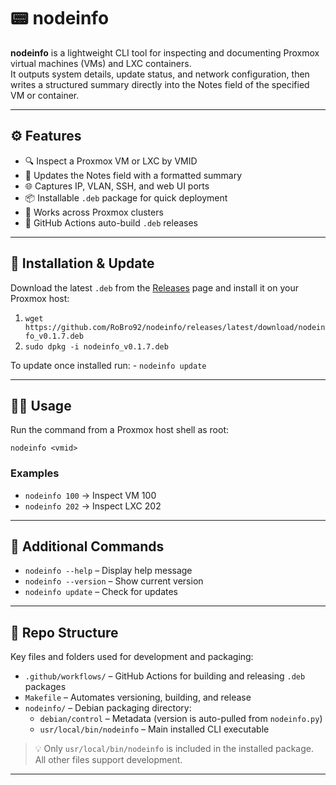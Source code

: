 # 📟 nodeinfo

**nodeinfo** is a lightweight CLI tool for inspecting and documenting Proxmox virtual machines (VMs) and LXC containers.  
It outputs system details, update status, and network configuration, then writes a structured summary directly into the Notes field of the specified VM or container.

---

## ⚙️ Features

- 🔍 Inspect a Proxmox VM or LXC by VMID  
- 📝 Updates the Notes field with a formatted summary  
- 🌐 Captures IP, VLAN, SSH, and web UI ports  
- 📦 Installable `.deb` package for quick deployment  
- 🧱 Works across Proxmox clusters  
- 🚀 GitHub Actions auto-build `.deb` releases  

---

## 🚀 Installation & Update

Download the latest `.deb` from the [Releases](https://github.com/RoBro92/nodeinfo/releases) page and install it on your Proxmox host:

1. `wget https://github.com/RoBro92/nodeinfo/releases/latest/download/nodeinfo_v0.1.7.deb`
2. `sudo dpkg -i nodeinfo_v0.1.7.deb`

To update once installed run: - `nodeinfo update`


---

## 🧑‍💻 Usage

Run the command from a Proxmox host shell as root:

`nodeinfo <vmid>`

### Examples

- `nodeinfo 100` → Inspect VM 100  
- `nodeinfo 202` → Inspect LXC 202  

---

## 🧹 Additional Commands

- `nodeinfo --help` – Display help message  
- `nodeinfo --version` – Show current version  
- `nodeinfo update` – Check for updates  

---

## 📁 Repo Structure

Key files and folders used for development and packaging:

- `.github/workflows/` – GitHub Actions for building and releasing `.deb` packages  
- `Makefile` – Automates versioning, building, and release  
- `nodeinfo/` – Debian packaging directory:
  - `debian/control` – Metadata (version is auto-pulled from `nodeinfo.py`)  
  - `usr/local/bin/nodeinfo` – Main installed CLI executable  

> 💡 Only `usr/local/bin/nodeinfo` is included in the installed package. All other files support development.

---

